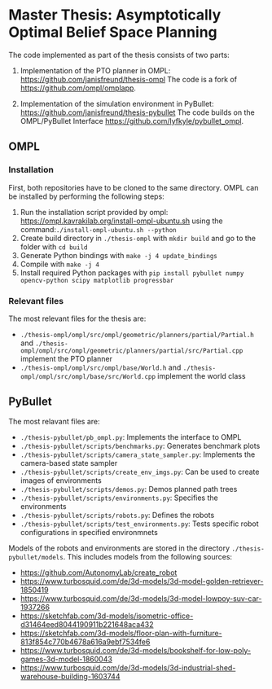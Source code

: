 # Master Thesis: Asymptotically Optimal Belief Space Planning

The code implemented as part of the thesis consists of two parts:

1. Implementation of the PTO planner in OMPL: https://github.com/janisfreund/thesis-ompl
The code is a fork of https://github.com/ompl/omplapp.

2. Implementation of the simulation environment in PyBullet: https://github.com/janisfreund/thesis-pybullet
The code builds on the OMPL/PyBullet Interface https://github.com/lyfkyle/pybullet_ompl.


## OMPL

### Installation

First, both repositories have to be cloned to the same directory. OMPL can be installed by performing the following steps:

1. Run the installation script provided by ompl: https://ompl.kavrakilab.org/install-ompl-ubuntu.sh using the command:`./install-ompl-ubuntu.sh --python`
2. Create build directory in `./thesis-ompl` with `mkdir build` and go to the folder with `cd build`
2. Generate Python bindings with `make -j 4 update_bindings`
3. Compile with `make -j 4`
4. Install required Python packages with `pip install pybullet numpy opencv-python scipy matplotlib progressbar`

### Relevant files
The most relevant files for the thesis are:
- `./thesis-ompl/ompl/src/ompl/geometric/planners/partial/Partial.h` and `./thesis-ompl/ompl/src/ompl/geometric/planners/partial/src/Partial.cpp` implement the PTO planner
- `./thesis-ompl/ompl/src/ompl/base/World.h` and `./thesis-ompl/ompl/src/ompl/base/src/World.cpp` implement the world class


## PyBullet

The most relavant files are:
- `./thesis-pybullet/pb_ompl.py`: Implements the interface to OMPL
- `./thesis-pybullet/scripts/benchmarks.py`: Generates benchmark plots
- `./thesis-pybullet/scripts/camera_state_sampler.py`: Implements the camera-based state sampler
- `./thesis-pybullet/scripts/create_env_imgs.py`: Can be used to create images of environments
- `./thesis-pybullet/scripts/demos.py`: Demos planned path trees
- `./thesis-pybullet/scripts/environments.py`: Specifies the environments
- `./thesis-pybullet/scripts/robots.py`: Defines the robots
- `./thesis-pybullet/scripts/test_environments.py`: Tests specific robot configurations in specified environmnets

Models of the robots and environments are stored in the directory `./thesis-pybullet/models`.
This includes models from the following sources:
- https://github.com/AutonomyLab/create_robot
- https://www.turbosquid.com/de/3d-models/3d-model-golden-retriever-1850419
- https://www.turbosquid.com/de/3d-models/3d-model-lowpoy-suv-car-1937266
- https://sketchfab.com/3d-models/isometric-office-d31464eed8044190911b221648aca432
- https://sketchfab.com/3d-models/floor-plan-with-furniture-813f854c770b4678a616a9ebf7534fe6
- https://www.turbosquid.com/de/3d-models/bookshelf-for-low-poly-games-3d-model-1860043
- https://www.turbosquid.com/de/3d-models/3d-industrial-shed-warehouse-building-1603744